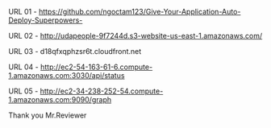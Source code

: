 URL 01 - https://github.com/ngoctam123/Give-Your-Application-Auto-Deploy-Superpowers-

URL 02 - http://udapeople-9f7244d.s3-website-us-east-1.amazonaws.com/

URL 03 - d18qfxqphzsr6t.cloudfront.net

URL 04 - http://ec2-54-163-61-6.compute-1.amazonaws.com:3030/api/status

URL 05 - http://ec2-34-238-252-54.compute-1.amazonaws.com:9090/graph

Thank you Mr.Reviewer